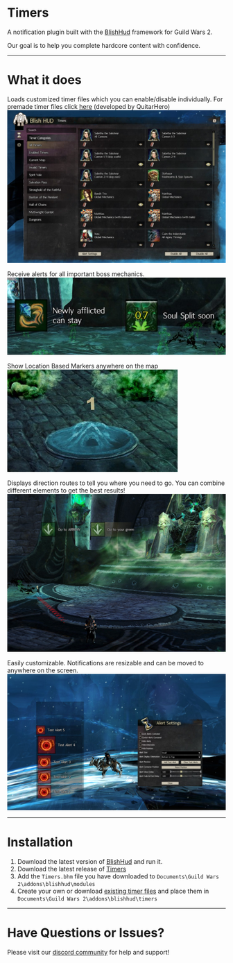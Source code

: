 # Timers

A notification plugin built with the [BlishHud](https://blishhud.com/) framework for Guild Wars 2.

Our goal is to help you complete hardcore content with confidence.
___

# What it does

Loads customized timer files which you can enable/disable individually.
For premade timer files click [here](https://github.com/QuitarHero/Hero-Timers/releases/tag/v1.0.0) (developed by QuitarHero)
![alt text](screenshots/timers.jpg "Timers")

Receive alerts for all important boss mechanics.
![alt text](screenshots/notification.jpg "Notifications")

Show Location Based Markers anywhere on the map\
![alt text](screenshots/markers.jpg "Markers")

Displays direction routes to tell you where you need to go. 
You can combine different elements to get the best results!
![alt text](screenshots/Directions.jpg "Directions")

Easily customizable. Notifications are resizable and can be moved to anywhere on the screen.
![alt text](screenshots/customization.jpg "Customization")

___
# Installation
1. Download the latest version of [BlishHud](https://blishhud.com/) and run it.
2. Download the latest release of [Timers](https://github.com/Dev-Zhao/Timers_BlishHUD/releases)
3. Add the `Timers.bhm` file you have downloaded to `Documents\Guild Wars 2\addons\blishhud\modules`
4. Create your own or download [existing timer files](https://github.com/QuitarHero/Hero-Timers/releases/tag/v1.0.0) and place them in `Documents\Guild Wars 2\addons\blishhud\timers`

___
# Have Questions or Issues?

Please visit our [discord community](https://discord.com/invite/FYKN3qh) for help and support!

